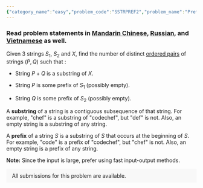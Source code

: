 ```yaml
---
{"category_name":"easy","problem_code":"SSTRPREF2","problem_name":"Prefix as a Substring 2","problemComponents":{"constraints":"- $1 \\leq T \\leq 10^5$\n- $1 \\leq |X|, |S_1|, |S_2| \\leq 10^6$\n- Sum of $|X|$ over all test cases doesn\u0027t exceed $10^6$.\n- Sum of $|S_1|$ over all test cases doesn\u0027t exceed $10^6$.\n- Sum of $|S_2|$ over all test cases doesn\u0027t exceed $10^6$.","constraintsState":true,"subtasks":"- 30 points : $1 \\leq R \\leq 10000$\n- 70 points : $1 \\leq R \\leq 10^9$\n","subtasksState":false,"inputFormat":"- First line of the input contains $T$, the number of test cases. Then the test cases follow.\n- Each test case contains three lines, string $S_1$ in the first line, string $S_2$ in the second line and string $X$ in the third line. All strings consist of only lowercase Latin letters.\n","inputFormatState":true,"outputFormat":"For each test case, print a single line containing one integer denoting the number of distinct ordered pairs $(P,Q)$ that satisfy the above conditions.\n","outputFormatState":true,"sampleTestCases":{"0":{"id":1,"input":"3\nab\nbc\nabc\naa\nbb\nab\naab\nacb\nbcaabacbc","output":"7\n4\n11","explanation":"**Test case 1:**\n\nThere are $7$ distinct ordered pairs $(P,Q)$ as follows : \n\n- $P$ $=$ \u0022\u0022 , $Q$ $=$ \u0022\u0022 (empty string)\n- $P$ $=$ \u0022\u0022 , $Q$ $=$ $b$\n- $P$ $=$ \u0022\u0022 , $Q$ $=$ $bc$\n- $P$ $=$ $a$ , $Q$ $=$ \u0022\u0022\n- $P$ $=$ $a$ , $Q$ $=$ $b$\n- $P$ $=$ $a$ , $Q$ $=$ $bc$\n- $P$ $=$ $ab$ , $Q$ $=$ \u0022\u0022\n\n\n**Test case 2:**\n\nThere are $4$ distinct ordered pairs as follows : \n\n- $P$ $=$ \u0022\u0022 , $Q$ $=$ \u0022\u0022\n- $P$ $=$ \u0022\u0022 , $Q$ $=$ $b$\n- $P$ $=$ $a$ , $Q$ $=$ \u0022\u0022\n- $P$ $=$ $a$ , $Q$ $=$ $b$\n\n","isDeleted":false}}},"video_editorial_url":"https://youtu.be/_bgHPwyrDnA","languages_supported":{"0":"CPP14","1":"C","2":"JAVA","3":"PYTH 3.6","4":"CPP17","5":"PYTH","6":"PYP3","7":"CS2","8":"ADA","9":"PYPY","10":"TEXT","11":"PAS fpc","12":"NODEJS","13":"RUBY","14":"PHP","15":"GO","16":"HASK","17":"TCL","18":"PERL","19":"SCALA","20":"LUA","21":"kotlin","22":"BASH","23":"JS","24":"LISP sbcl","25":"rust","26":"PAS gpc","27":"BF","28":"CLOJ","29":"R","30":"D","31":"CAML","32":"FORT","33":"ASM","34":"swift","35":"FS","36":"WSPC","37":"LISP clisp","38":"SQL","39":"SCM guile","40":"PERL6","41":"ERL","42":"CLPS","43":"ICK","44":"NICE","45":"PRLG","46":"ICON","47":"COB","48":"SCM chicken","49":"PIKE","50":"SCM qobi","51":"ST","52":"SQLQ","53":"NEM"},"max_timelimit":1,"source_sizelimit":50000,"problem_author":"nishant_adm","problem_tester":"","date_added":"10-10-2021","tags":{"0":"knuth","1":"medium","2":"nishant_adm","3":"snckql21","4":"z"},"problem_difficulty_level":"Unavailable","best_tag":"Knuth Morris Pratt Algorithm","editorial_url":"https://discuss.codechef.com/problems/SSTRPREF2","time":{"view_start_date":1634668200,"submit_start_date":1634668200,"visible_start_date":1634668200,"end_date":1735669800},"is_direct_submittable":false,"problemDiscussURL":"https://discuss.codechef.com/search?q=SSTRPREF2","is_proctored":false,"visitedContests":{},"layout":"problem"}
---
```

### Read problem statements in [Mandarin Chinese](https://www.codechef.com/download/translated/SNCKQL21/mandarin/SSTRPREF2.pdf), [Russian](https://www.codechef.com/download/translated/SNCKQL21/russian/SSTRPREF2.pdf), and [Vietnamese](https://www.codechef.com/download/translated/SNCKQL21/vietnamese/SSTRPREF2.pdf) as well.

Given $3$ strings $S_1$, $S_2$ and $X$, find the number of distinct [ordered pairs](https://en.wikipedia.org/wiki/Ordered_pair) of strings $(P,Q)$ 
such that :

- String $P + Q$ is a substring of $X$.

- String $P$ is some prefix of $S_1$ (possibly empty).

- String $Q$ is some prefix of $S_2$ (possibly empty).

A **substring** of a string is a contiguous subsequence of that string. For example, "chef" is a substring of "codechef", but "def" is not. Also, an empty string is a substring of any string.

A **prefix** of a string $S$ is a substring of $S$ that occurs at the beginning of $S$. For example, "code" is a prefix of "codechef", but "chef" is not. Also, an empty string is a prefix of any string.

**Note:** Since the input is large, prefer using fast input-output methods.
<aside style='background: #f8f8f8;padding: 10px 15px;'><div>All submissions for this problem are available.</div></aside>